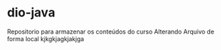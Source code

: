 # dio-java
Repositorio para armazenar os conteúdos do curso 
Alterando Arquivo de forma local
kjkgkjagkjakjga